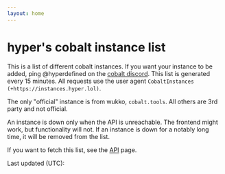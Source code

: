 ```yaml
---
layout: home
---
```

# hyper's cobalt instance list
This is a list of different cobalt instances. If you want your instance to be added, ping @hyperdefined on the [cobalt discord](https://discord.gg/pQPt8HBUPu). This list is generated every 15 minutes. All requests use the user agent `CobaltInstances (+https://instances.hyper.lol)`.

The only "official" instance is from wukko, <code>cobalt.tools</code>. All others are 3rd party and not official.

An instance is down only when the API is unreachable. The frontend might work, but functionality will not. If an instance is down for a notably long time, it will be removed from the list.

If you want to fetch this list, see the [API](https://instances.hyper.lol/api) page.

Last updated (UTC): <TIME>

<TABLE>